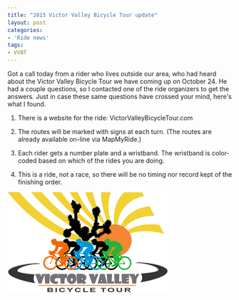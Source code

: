 ```yaml
---
title: "2015 Victor Valley Bicycle Tour update"
layout: post
categories:
- 'Ride news'
tags:
- VVBT
---
```


Got a call today from a rider who lives outside our area, who had heard about the Victor Valley Bicycle Tour we have coming up on October 24. He had a couple questions, so I contacted one of the ride organizers to get the answers. Just in case these same questions have crossed your mind, here's what I found.

1. There is a website for the ride: VictorValleyBicycleTour.com

2. The routes will be marked with signs at each turn. (The routes are already available on-line via MapMyRide.)

3. Each rider gets a number plate and a wristband. The wristband is color-coded based on which of the rides you are doing.

4. This is a ride, not a race, so there will be no timing nor record kept of the finishing order.

![VVBT](/assets/img/2015/04/vvbt15.png)
